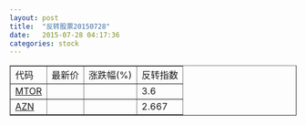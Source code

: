 ```yaml
---
layout: post
title:  "反转股票20150728"
date:   2015-07-28 04:17:36
categories: stock
---
```


<script type="text/javascript">
var stockList = []
stockList.push('gb_mtor');
stockList.push('gb_azn');
</script>

<table border="1">
 <tr>
 <td>代码</td>
  <td>最新价</td>
  <td>涨跌幅(%)</td>
 <td>反转指数</td>
</tr>
  <tr id="mtor"><td><a href="http://stock.finance.sina.com.cn/usstock/quotes/MTOR.html" target="_blank">MTOR</a></td><td></td><td></td><td>3.6</td></tr>
  <tr id="azn"><td><a href="http://stock.finance.sina.com.cn/usstock/quotes/AZN.html" target="_blank">AZN</a></td><td></td><td></td><td>2.667</td></tr>
</table>
